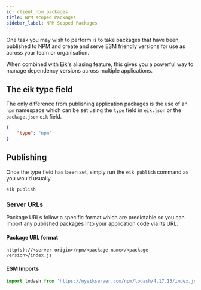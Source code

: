 ```yaml
---
id: client_npm_packages
title: NPM scoped Packages
sidebar_label: NPM Scoped Packages
---
```


One task you may wish to perform is to take packages that have been published to NPM and create and serve ESM friendly versions for use as across your team or organisation.

When combined with Eik's aliasing feature, this gives you a powerful way to manage dependency versions across multiple applications.

## The eik type field

The only difference from publishing application packages is the use of an `npm` namespace which can be set using the `type` field in `eik.json` or the `package.json` `eik` field.

```json
{
    "type": "npm"
}
```

## Publishing

Once the type field has been set, simply run the `eik publish` command as you would usually.

```
eik publish
```

### Server URLs

Package URLs follow a specific format which are predictable so you can import any published packages into your application code via its URL.

#### Package URL format

```
http(s)://<server origin>/npm/<package name>/<package version>/index.js
```

#### ESM Imports

```js
import lodash from 'https://myeikserver.com/npm/lodash/4.17.15/index.js'
```